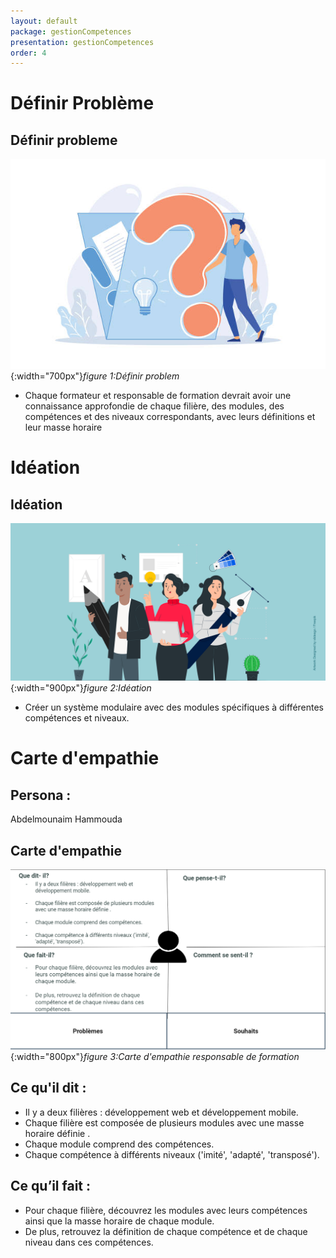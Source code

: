 ```yaml
---
layout: default
package: gestionCompetences
presentation: gestionCompetences
order: 4
---
```


# Définir Problème

<!-- new slide -->

## Définir probleme 

![Définir probleme](./images/definir-probleme.jpg){:width="700px"}*figure 1:Définir problem*

<!-- new slide -->

<!-- note -->

- Chaque formateur et responsable de formation devrait avoir une connaissance approfondie de chaque filière, des modules, des compétences et des niveaux correspondants, avec leurs définitions et leur masse horaire

# Idéation


<!-- new slide -->


## Idéation 

![Idéation](./images/ideation.png){:width="900px"}*figure 2:Idéation*

<!-- new slide -->

<!-- note -->

- Créer un système modulaire avec des modules spécifiques à différentes compétences et niveaux.


# Carte d'empathie 

<!-- new slide -->

## Persona :

Abdelmounaim Hammouda  

<!-- new slide -->


## Carte d'empathie 

![Carte d'empathie responsable de formation](./images/carte-empathie-responsable-de-formation-abdelmounaim-hammouda.png){:width="800px"}*figure 3:Carte d'empathie responsable de formation*

<!-- new slide -->


<!-- note -->

## Ce qu'il dit : 

- Il y a deux filières : développement web et développement mobile.
- Chaque filière est composée de plusieurs modules avec une masse horaire définie .
- Chaque module comprend des compétences. 
- Chaque compétence à différents niveaux ('imité', 'adapté', 'transposé').

## Ce qu’il fait :

- Pour chaque filière, découvrez les modules avec leurs compétences ainsi que la masse horaire de chaque module.
- De plus, retrouvez la définition de chaque compétence et de chaque niveau dans ces compétences.
